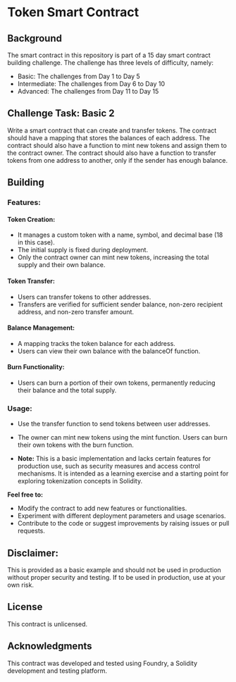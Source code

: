 # Token Smart Contract

## Background

The smart contract in this repository is part of a 15 day smart contract building challenge. The challenge has three levels of difficulty, namely:

- Basic: The challenges from Day 1 to Day 5
- Intermediate: The challenges from Day 6 to Day 10
- Advanced: The challenges from Day 11 to Day 15

## Challenge Task: Basic 2

Write a smart contract that can create and transfer tokens. The contract should have a mapping that stores the balances of each address. The contract should also have a function to mint new tokens and assign them to the contract owner. The contract should also have a function to transfer tokens from one address to another, only if the sender has enough balance.

## Building

### Features:

#### Token Creation:

- It manages a custom token with a name, symbol, and decimal base (18 in this case).
- The initial supply is fixed during deployment.
- Only the contract owner can mint new tokens, increasing the total supply and their own balance.

#### Token Transfer:

- Users can transfer tokens to other addresses.
- Transfers are verified for sufficient sender balance, non-zero recipient address, and non-zero transfer amount.

#### Balance Management:

- A mapping tracks the token balance for each address.
- Users can view their own balance with the balanceOf function.

#### Burn Functionality:

- Users can burn a portion of their own tokens, permanently reducing their balance and the total supply.

### Usage:

- Use the transfer function to send tokens between user addresses.
- The owner can mint new tokens using the mint function.
  Users can burn their own tokens with the burn function.

- **Note:** This is a basic implementation and lacks certain features for production use, such as security measures and access control mechanisms. It is intended as a learning exercise and a starting point for exploring tokenization concepts in Solidity.

**Feel free to:**

- Modify the contract to add new features or functionalities.
- Experiment with different deployment parameters and usage scenarios.
- Contribute to the code or suggest improvements by raising issues or pull requests.

## Disclaimer:

This is provided as a basic example and should not be used in production without proper security and testing. If to be used in production, use at your own risk.

## License

This contract is unlicensed.

## Acknowledgments

This contract was developed and tested using Foundry, a Solidity development and testing platform.
